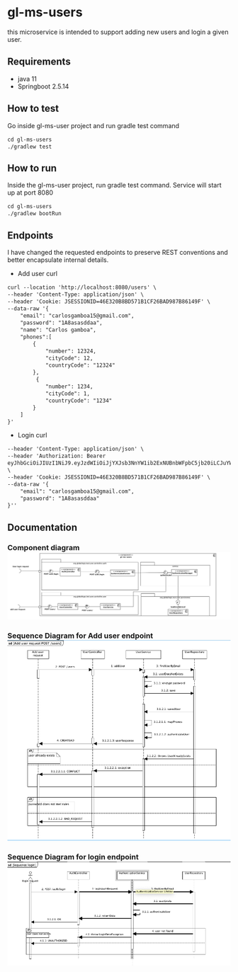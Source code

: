 # gl-ms-users
this microservice is intended to support  adding new users and login a given user.

## Requirements
- java 11
- Springboot 2.5.14

## How to test
Go inside gl-ms-user project and run gradle test command
```
cd gl-ms-users
./gradlew test
```

## How to run
Inside the  gl-ms-user project, run gradle test command. Service will start up at port 8080
```
cd gl-ms-users
./gradlew bootRun
```
## Endpoints
I have changed the requested endpoints to preserve REST conventions and better encapsulate internal details.
- Add user curl
````
curl --location 'http://localhost:8080/users' \
--header 'Content-Type: application/json' \
--header 'Cookie: JSESSIONID=46E320B8BD571B1CF26BAD987B86149F' \
--data-raw '{
    "email": "carlosgamboa15@gmail.com",
    "password": "1A8asasddaa",
    "name": "Carlos gamboa",
    "phones":[
        { 
            "number": 12324,
            "cityCode": 12,
            "countryCode": "12324"
        },
         { 
            "number": 1234,
            "cityCode": 1,
            "countryCode": "1234"
        }
    ]
}'
````
- Login curl
```curl --location 'http://localhost:8080/auth/login' \
--header 'Content-Type: application/json' \
--header 'Authorization: Bearer eyJhbGciOiJIUzI1NiJ9.eyJzdWIiOiJjYXJsb3NnYW1ib2ExNUBnbWFpbC5jb20iLCJuYW1lIjoiQ2FybG9zIGdhbWJvYSIsImV4cCI6MTczNjc3MTY1OH0.13fczqvJiliueCtQL3Bw8VsK_3n04TgkOsu7MOvVhbY' \
--header 'Cookie: JSESSIONID=46E320B8BD571B1CF26BAD987B86149F' \
--data-raw '{
    "email": "carlosgamboa15@gmail.com",
    "password": "1A8asasddaa"
}''
```

## Documentation
### Component diagram![component_diagram.png](src/main/resources/documentation/component_diagram.png)
### Sequence Diagram for Add user endpoint![sequence_diagram_addUser.png](src/main/resources/documentation/sequence_diagram_addUser.png)
### Sequence Diagram for login endpoint![sequence_diagram_login.png](src/main/resources/documentation/sequence_diagram_login.png)